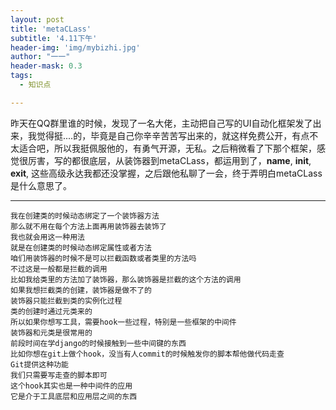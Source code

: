 ```yaml
---
layout: post
title: 'metaCLass'
subtitle: '4.11下午'
header-img: 'img/mybizhi.jpg'
author: "一一"
header-mask: 0.3
tags:
  - 知识点

---
```

昨天在QQ群里谁的时候，发现了一名大佬，主动把自己写的UI自动化框架发了出来，我觉得挺....的，毕竟是自己你辛辛苦苦写出来的，就这样免费公开，有点不太适合吧，所以我挺佩服他的，有勇气开源，无私。之后稍微看了下那个框架，感觉很厉害，写的都很底层，从装饰器到metaCLass，都运用到了，__name__, __init__, __exit__, 这些高级永达我都还没掌握，之后跟他私聊了一会，终于弄明白metaCLass是什么意思了。

---
```
我在创建类的时候动态绑定了一个装饰器方法
那么就不用在每个方法上面再用装饰器去装饰了
我也就会用这一种用法
就是在创建类的时候动态绑定属性或者方法
咱们用装饰器的时候不是可以拦截函数或者类里的方法吗
不过这是一般都是拦截的调用
比如我给类里的方法加了装饰器，那么装饰器是拦截的这个方法的调用
如果我想拦截类的创建，装饰器是做不了的
装饰器只能拦截到类的实例化过程
类的创建时通过元类来的
所以如果你想写工具，需要hook一些过程，特别是一些框架的中间件
装饰器和元类是很常用的
前段时间在学django的时候接触到一些中间键的东西
比如你想在git上做个hook，没当有人commit的时候触发你的脚本帮他做代码走查
Git提供这种功能
我们只需要写走查的脚本即可
这个hook其实也是一种中间件的应用
它是介于工具底层和应用层之间的东西
```
